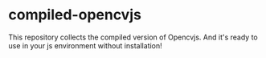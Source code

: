 # compiled-opencvjs

This repository collects the compiled version of Opencvjs. And it's ready to use in your js environment without installation!